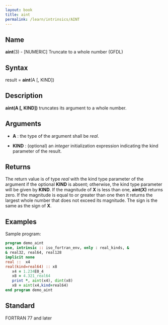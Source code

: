 ```yaml
---
layout: book
title: aint
permalink: /learn/intrinsics/AINT
---
```

## __Name__

__aint__(3) - \[NUMERIC\] Truncate to a whole number
(GFDL)

## __Syntax__

result = __aint__(A \[, KIND\])

## __Description__

__aint(A \[, KIND\])__ truncates its argument to a whole number.

## __Arguments__

  - __A__
    : the type of the argument shall be _real_.

  - __KIND__
    : (optional) an _integer_ initialization expression indicating the kind
    parameter of the result.

## __Returns__

The return value is of type _real_ with the kind type parameter of the
argument if the optional __KIND__ is absent; otherwise, the kind type
parameter will be given by __KIND__. If the magnitude of __X__ is less than one,
__aint(X)__ returns zero. If the magnitude is equal to or greater than
one then it returns the largest whole number that does not exceed its
magnitude. The sign is the same as the sign of __X__.

## __Examples__

Sample program:

```fortran
program demo_aint
use, intrinsic :: iso_fortran_env, only : real_kinds, &
& real32, real64, real128
implicit none
real ::  x4
real(kind=real64) :: x8
   x4 = 1.234E0_4
   x8 = 4.321_real64
   print *, aint(x4), dint(x8)
   x8 = aint(x4,kind=real64)
end program demo_aint
```

## __Standard__

FORTRAN 77 and later
